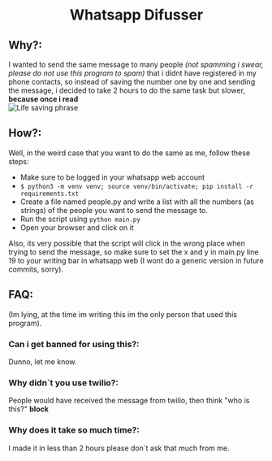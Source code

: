 # <center>Whatsapp Difusser

## Why?:

I wanted to send the same message to many people _(not spamming i swear, please do not use this program to spam)_ that i didnt have registered in my phone contacts, so instead of saving the number one by one and sending the message, i decided to take 2 hours to do the same task but slower, **because once i read**  
![Life saving phrase](https://preview.redd.it/2ialma4xoiv41.jpg?auto=webp&s=85416fd4fc3a4c12394763d4f40708f4e4287b96)

## How?:

Well, in the weird case that you want to do the same as me, follow these steps:

- Make sure to be logged in your whatsapp web account
- `$ python3 -m venv venv; source venv/bin/activate; pip install -r requirements.txt`
- Create a file named people.py and write a list with all the numbers (as strings) of the people you want to send the message to.
- Run the script using `python main.py`
- Open your browser and click on it

Also, its very possible that the script will click in the wrong place when trying to send the message, so make sure to set the x and y in main.py line 19 to your writing bar in whatsapp web (I wont do a generic version in future commits, sorry).

## FAQ:

(Im lying, at the time im writing this im the only person that used this program).

### Can i get banned for using this?:

Dunno, let me know.

### Why didn`t you use twilio?:

People would have received the message from twilio, then think "who is this?" **block**

### Why does it take so much time?:

I made it in less than 2 hours please don`t ask that much from me.
